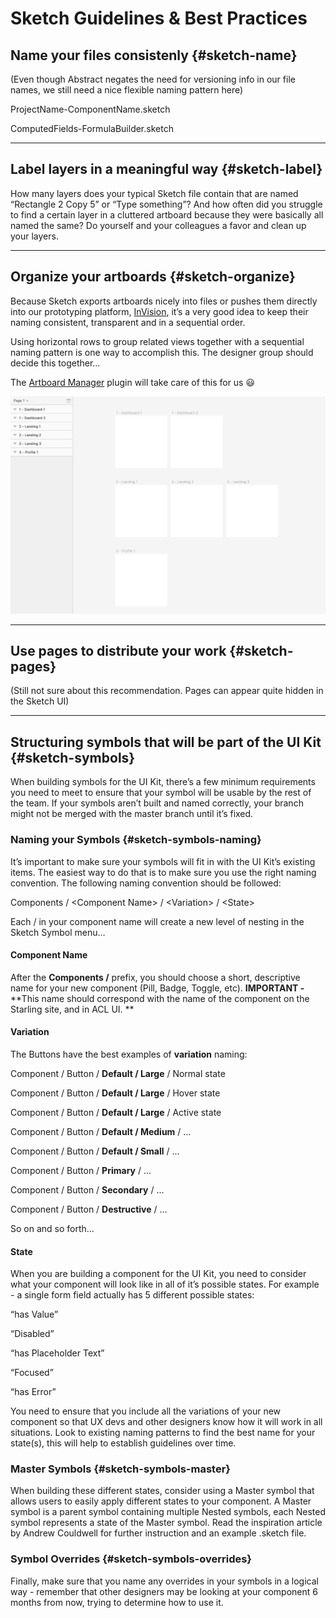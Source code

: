 # Sketch Guidelines & Best Practices

## Name your files consistenly {#sketch-name}

\(Even though Abstract negates the need for versioning info in our file names, we still need a nice flexible naming pattern here\)

ProjectName-ComponentName.sketch

ComputedFields-FormulaBuilder.sketch

---

## Label layers in a meaningful way {#sketch-label}

How many layers does your typical Sketch file contain that are named “Rectangle 2 Copy 5” or “Type something”? And how often did you struggle to find a certain layer in a cluttered artboard because they were basically all named the same? Do yourself and your colleagues a favor and clean up your layers.

---

## Organize your artboards {#sketch-organize}

Because Sketch exports artboards nicely into files or pushes them directly into our prototyping platform, [InVision](https://acl.invisionapp.com), it’s a very good idea to keep their naming consistent, transparent and in a sequential order.

Using horizontal rows to group related views together with a sequential naming pattern is one way to accomplish this. The designer group should decide this together…

The [Artboard Manager](#) plugin will take care of this for us 😃

![](/assets/artboard-organization.png)

---

## Use pages to distribute your work {#sketch-pages}

\(Still not sure about this recommendation. Pages can appear quite hidden in the Sketch UI\)

---

## Structuring symbols that will be part of the UI Kit {#sketch-symbols}

When building symbols for the UI Kit, there’s a few minimum requirements you need to meet to ensure that your symbol will be usable by the rest of the team. If your symbols aren’t built and named correctly, your branch might not be merged with the master branch until it’s fixed.

### **Naming your Symbols** {#sketch-symbols-naming}

It’s important to make sure your symbols will fit in with the UI Kit’s existing items. The easiest way to do that is to make sure you use the right naming convention. The following naming convention should be followed:

Components / &lt;Component Name&gt; / &lt;Variation&gt; / &lt;State&gt;

Each /  in your component name will create a new level of nesting in the Sketch Symbol menu…

#### **Component Name**

After the **Components /** prefix, you should choose a short, descriptive name for your new component \(Pill, Badge, Toggle, etc\). **IMPORTANT -** **This name should correspond with the name of the component on the Starling site, and in ACL UI. **

#### **Variation**

The Buttons have the best examples of **variation** naming:

Component / Button / **Default / Large** / Normal state

Component / Button / **Default / Large** / Hover state

Component / Button / **Default / Large** / Active state

Component / Button / **Default / Medium** / …

Component / Button / **Default / Small** / …

Component / Button / **Primary** / …

Component / Button / **Secondary** / …

Component / Button / **Destructive** / …

So on and so forth…

#### **State**

When you are building a component for the UI Kit, you need to consider what your component will look like in all of it’s possible states. For example - a single form field actually has 5 different possible states:

“has Value”

“Disabled”

“has Placeholder Text”

“Focused”

“has Error”

You need to ensure that you include all the variations of your new component so that UX devs and other designers know how it will work in all situations. Look to existing naming patterns to find the best name for your state\(s\), this will help to establish guidelines over time.

### **Master Symbols** {#sketch-symbols-master}

When building these different states, consider using a Master symbol that allows users to easily apply different states to your component. A Master symbol is a parent symbol containing multiple Nested symbols, each Nested symbol represents a state of the Master symbol. Read the inspiration article by Andrew Couldwell for further instruction and an example .sketch file.

### **Symbol Overrides** {#sketch-symbols-overrides}

Finally, make sure that you name any overrides in your symbols in a logical way - remember that other designers may be looking at your component 6 months from now, trying to determine how to use it.


